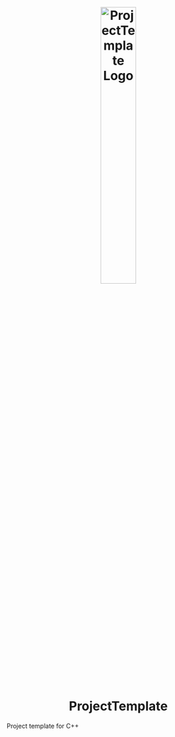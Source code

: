 <h1 align="center">
<br>
<img src="https://user-images.githubusercontent.com/8627746/100633306-e534f300-3368-11eb-8325-7ecb109bf1ac.png" alt="ProjectTemplate Logo" width="40%">
<br>
ProjectTemplate
</h1>

Project template for C++
